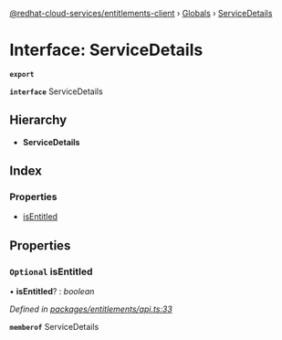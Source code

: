 [@redhat-cloud-services/entitlements-client](../README.md) › [Globals](../globals.md) › [ServiceDetails](servicedetails.md)

# Interface: ServiceDetails

**`export`** 

**`interface`** ServiceDetails

## Hierarchy

* **ServiceDetails**

## Index

### Properties

* [isEntitled](servicedetails.md#optional-isentitled)

## Properties

### `Optional` isEntitled

• **isEntitled**? : *boolean*

*Defined in [packages/entitlements/api.ts:33](https://github.com/leSamo/javascript-clients/blob/master/packages/entitlements/api.ts#L33)*

**`memberof`** ServiceDetails
